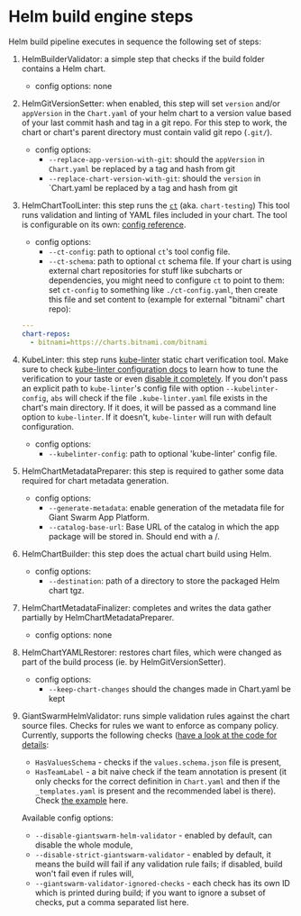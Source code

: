 # Helm build engine steps

Helm build pipeline executes in sequence the following set of steps:

1. HelmBuilderValidator: a simple step that checks if the build folder contains a Helm chart.
   - config options: none
2. HelmGitVersionSetter: when enabled, this step will set `version` and/or `appVersion` in the `Chart.yaml`
   of your helm chart to a version value based of your last commit hash and tag in a git repo. For this
   step to work, the chart or chart's parent directory must contain valid git repo (`.git/`).
   - config options:
     - `--replace-app-version-with-git`:
                        should the `appVersion` in `Chart.yaml` be replaced by a tag and hash from git
     - `--replace-chart-version-with-git`:
                        should the `version` in `Chart.yaml  be replaced by a tag and hash from git
3. HelmChartToolLinter: this step runs the [`ct`](https://github.com/helm/chart-testing) (aka. `chart-testing`)
   This tool runs validation and linting of YAML files included in your chart. The tool is configurable on its own:
   [config reference](https://github.com/helm/chart-testing#configuration).
   - config options:
     - `--ct-config`:
                        path to optional `ct`'s tool config file.
     - `--ct-schema`:
                        path to optional `ct` schema file.
   If your chart is using external chart repositories for stuff like subcharts or dependencies, you might need
   to configure `ct` to point to them: set `ct-config` to something like `./ct-config.yaml`, then create this
   file and set content to (example for external "bitnami" chart repo):

   ```yaml
   ---
   chart-repos:
     - bitnami=https://charts.bitnami.com/bitnami
   ```

4. KubeLinter: this step runs [kube-linter](https://docs.kubelinter.io/) static chart verification tool.
   Make sure to check [kube-linter configuration docs](https://docs.kubelinter.io/#/configuring-kubelinter)
   to learn how to tune the verification to your taste or even
   [disable it completely](https://docs.kubelinter.io/#/configuring-kubelinter?id=disable-all-default-checks).
   If you don't pass an explicit path to `kube-linter`'s config file with option `--kubelinter-config`,
   `abs` will check if the file `.kube-linter.yaml` file exists in the
   chart's main directory. If it does, it will be passed as a command line option to `kube-linter`. If it doesn't,
   `kube-linter` will run with default configuration.
   - config options:
     - `--kubelinter-config`: path to optional 'kube-linter' config file.
5. HelmChartMetadataPreparer: this step is required to gather some data required for chart metadata
   generation.
   - config options:
     - `--generate-metadata`: enable generation of the metadata file for Giant Swarm App Platform.
     - `--catalog-base-url`: Base URL of the catalog in which the app package will be stored in. Should end with a /.

6. HelmChartBuilder: this step does the actual chart build using Helm.
   - config options:
     - `--destination`: path of a directory to store the packaged Helm chart tgz.
7. HelmChartMetadataFinalizer: completes and writes the data gather partially by HelmChartMetadataPreparer.
   - config options: none
8. HelmChartYAMLRestorer: restores chart files, which were changed as part of the build process (ie. by
   HelmGitVersionSetter).
   - config options:
     - `--keep-chart-changes` should the changes made in Chart.yaml be kept
9. GiantSwarmHelmValidator: runs simple validation rules against the chart source files. Checks for rules we want
   to enforce as company policy.
   Currently, supports the following checks
   ([have a look at the code for details](../app_build_suite/build_steps/giant_swarm_validators/helm.py):
   - `HasValuesSchema` - checks if the `values.schema.json` file is present,
   - `HasTeamLabel` - a bit naive check if the team annotation is present (it only checks for the correct definition
     in `Chart.yaml` and then if the `_templates.yaml` is present and the recommended label is there). Check
     [the example](../examples/apps/hello-world-app/templates/_helpers.yaml) here.

   Available config options:
     - `--disable-giantswarm-helm-validator` - enabled by default, can disable the whole module,
     - `--disable-strict-giantswarm-validator` - enabled by default, it means the build will fail if any validation
     rule fails; if disabled, build won't fail even if rules will,
     - `--giantswarm-validator-ignored-checks` - each check has its own ID which is printed during build; if you
     want to ignore a subset of checks, put a comma separated list here.
